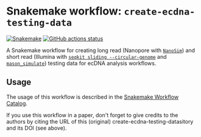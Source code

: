 # Snakemake workflow: `create-ecdna-testing-data`

[![Snakemake](https://img.shields.io/badge/snakemake-≥6.3.0-brightgreen.svg)](https://snakemake.github.io)
[![GitHub actions status](https://github.com/dlaehnemann/create-ecdna-testing-data/workflows/Tests/badge.svg?branch=main)](https://github.com/dlaehnemann/create-ecdna-testing-data/actions?query=branch%3Amain+workflow%3ATests)


A Snakemake workflow for creating long read (Nanopore with [`NanoSim`](https://github.com/bcgsc/NanoSim)) and short read (Illumina with [`seqkit sliding --circular-genome`](https://bioinf.shenwei.me/seqkit/) and [`mason_simulate`](https://www.seqan.de/apps/mason.html)) testing data for ecDNA analysis workflows.


## Usage

The usage of this workflow is described in the [Snakemake Workflow Catalog](https://snakemake.github.io/snakemake-workflow-catalog/?usage=dlaehnemann%2Fcreate-ecdna-testing-data).

If you use this workflow in a paper, don't forget to give credits to the authors by citing the URL of this (original) create-ecdna-testing-datasitory and its DOI (see above).